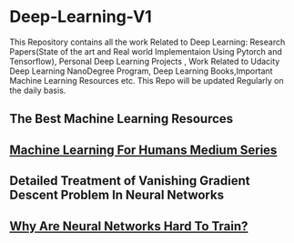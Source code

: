 # Deep-Learning-V1

This Repository contains all the work Related to Deep Learning: Research Papers(State of the art and Real world Implementaion Using Pytorch and Tensorflow), Personal Deep Learning Projects , Work Related to Udacity Deep Learning NanoDegree Program, Deep Learning Books,Important Machine Learning Resources etc. This Repo will be updated Regularly on the daily basis.

<h2> The Best Machine Learning Resources</h2>

[<h2>Machine Learning For Humans Medium Series</h2>](https://medium.com/machine-learning-for-humans/how-to-learn-machine-learning-24d53bb64aa1)


<h2>Detailed Treatment of Vanishing Gradient Descent Problem In Neural Networks</h2>

[<h2>Why Are Neural Networks Hard To Train?</h2>](http://neuralnetworksanddeeplearning.com/chap5.html)

